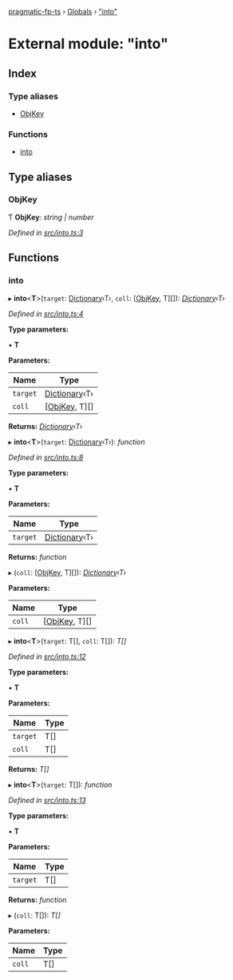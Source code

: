 [pragmatic-fp-ts](../README.md) › [Globals](../globals.md) › ["into"](_into_.md)

# External module: "into"

## Index

### Type aliases

* [ObjKey](_into_.md#objkey)

### Functions

* [into](_into_.md#into)

## Type aliases

###  ObjKey

Ƭ **ObjKey**: *string | number*

*Defined in [src/into.ts:3](https://github.com/hermann-p/pragmatic-fp-ts/blob/4c86847/src/into.ts#L3)*

## Functions

###  into

▸ **into**<**T**>(`target`: [Dictionary](_types_.md#dictionary)‹T›, `coll`: [[ObjKey](_into_.md#objkey), T][]): *[Dictionary](_types_.md#dictionary)‹T›*

*Defined in [src/into.ts:4](https://github.com/hermann-p/pragmatic-fp-ts/blob/4c86847/src/into.ts#L4)*

**Type parameters:**

▪ **T**

**Parameters:**

Name | Type |
------ | ------ |
`target` | [Dictionary](_types_.md#dictionary)‹T› |
`coll` | [[ObjKey](_into_.md#objkey), T][] |

**Returns:** *[Dictionary](_types_.md#dictionary)‹T›*

▸ **into**<**T**>(`target`: [Dictionary](_types_.md#dictionary)‹T›): *function*

*Defined in [src/into.ts:8](https://github.com/hermann-p/pragmatic-fp-ts/blob/4c86847/src/into.ts#L8)*

**Type parameters:**

▪ **T**

**Parameters:**

Name | Type |
------ | ------ |
`target` | [Dictionary](_types_.md#dictionary)‹T› |

**Returns:** *function*

▸ (`coll`: [[ObjKey](_into_.md#objkey), T][]): *[Dictionary](_types_.md#dictionary)‹T›*

**Parameters:**

Name | Type |
------ | ------ |
`coll` | [[ObjKey](_into_.md#objkey), T][] |

▸ **into**<**T**>(`target`: T[], `coll`: T[]): *T[]*

*Defined in [src/into.ts:12](https://github.com/hermann-p/pragmatic-fp-ts/blob/4c86847/src/into.ts#L12)*

**Type parameters:**

▪ **T**

**Parameters:**

Name | Type |
------ | ------ |
`target` | T[] |
`coll` | T[] |

**Returns:** *T[]*

▸ **into**<**T**>(`target`: T[]): *function*

*Defined in [src/into.ts:13](https://github.com/hermann-p/pragmatic-fp-ts/blob/4c86847/src/into.ts#L13)*

**Type parameters:**

▪ **T**

**Parameters:**

Name | Type |
------ | ------ |
`target` | T[] |

**Returns:** *function*

▸ (`coll`: T[]): *T[]*

**Parameters:**

Name | Type |
------ | ------ |
`coll` | T[] |
